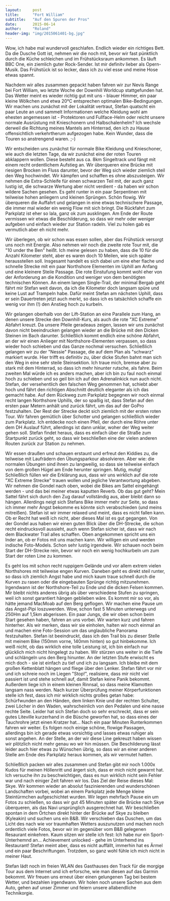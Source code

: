 ```yaml
---
layout:     post
title:      "Fort William"
subtitle:   "Auf den Spuren der Pros"
date:       2015-06-14
author:     "Roland"
header-img: "img/2015061401-bg.jpg"
---
```


Wow, ich habe mal wundervoll geschlafen. Endlich wieder ein richtiges Bett. Da die Dusche Gott ist, nehmen wir die noch
mit, bevor wir fast pünktlich durch die Küche schleichen und im Frühstücksraum ankommen. Es läuft BBC One, ein ziemlich
guter Rock-Sender. Ist mir definitv lieber als Opern-Musik. Das Frühstück ist so lecker, dass ich zu viel esse und meine
Hose etwas spannt.

Nachdem wir alles zusammen gepackt haben fahren wir zur Nevis Range bei Fort William, wo letzte Woche der Downhill
Worldcup stattgefunden hat. Das Wetter meint es wieder richtig gut mit uns - blauer Himmer, ein paar kleine Wölkchen und
etwa 20°C entsprechen optimalen Bike-Bedingungen. Wir machen uns zunächst mit der Lokalität vertraut, Stefan quatscht
ein paar Leute an und sammelt Informationen welche Kleidung wohl am ehesten angemessen ist - Protektoren und
Fullface-Helm oder reicht unsere normale Ausrüstung mit Knieschonern und Halbschalenhelm? Ich wechsle derweil die
Richtung meines Mantels am Hinterrad, den ich zu Hause offensichtlich verkehrtherum aufgezogen habe. Kein Wunder, dass die
Touren so anstrengend waren. ;-)

Wir entscheiden uns zunächst für normale Bike Kleidung und Knieschoner, wie auch die letzten Tage, da wir zunächst eine
der roten Touren abklappern wollen. Diese besteht aus ca. 8km Singeltrack und fängt mit einem recht ordentlichem
Aufstieg an. Wir überqueren eine Brücke mit riesigen Brocken im Fluss darunter, bevor der Weg sich wieder ziemlich steil
den Weg hochwindet. Wir kämpfen und schaffen es ohne abszusteigen. Wir nehmen die Extra-Schleife für einen schwarzen
Teil mit, der auch ganz lustig ist, die schwarze Wertung aber nicht verdient - da haben wir schon wildere Sachen
gesehen. Es geht runter in ein paar Serpentinen mit teilweise hohen anliegern und kleinen Sprüngen. Schön flowig. Wir
überqueren die Auffahrt und gelangen in eine etwas technischere Passage, die immer mal wieder ein wenig Flow mit sich
bringt. Die Rückfahrt zum Parkplatz ist eher so lala, ganz ok zum ausklingen. Am Ende der Route vermissen wir etwas die
Beschilderung, so dass wir mehr oder weniger aufgeben und einfach wieder zur Station radeln. Viel zu holen gab es
vermutlich aber eh nicht mehr.

Wir überlegen, ob wir schon was essen sollen, aber das Frühstück versorgt uns noch mit Energie. Also nehmen wir noch die
zweite rote Tour mit, die "10 under the Ben" heißt. Ich meine gelesen zu haben, dass die 10 für die Anzahl Kilometer
steht, aber es waren doch 10 Meilen, wie sich später herausstellen soll. Insgesamt handelt es sich dabei um eine eher
flache und schnelle Strecke mit ein paar Northshore Elementen im Uphill am Anfang und eine kleinere Steile Passage. Die
rote Einstufung kommt wohl eher von der Anforderung an die Kondition und weniger von dem benötigten technischen Können.
An einem langen Single-Trail, der minimal Bergab geht fährt mir Stefan weit davon, da ich die Kilometer doch langsam
spüre und keine Lust auf Trampeln habe. Dafür meint Stefan am nächsten Uphill, dass er sein Dauertreten jetzt auch
merkt, so dass ich es tatsächlich schaffe ein wenig vor ihm (!) den Anstieg hoch zu kurbeln.

Wir gelangen oberhalb von der Lift-Station an eine Parallele zum Hang, an denen unsere Strecke den Downhill-Kurs, als
auch die rote "XC Extreme" Abfahrt kreuzt. Da unsere Pfeile geradeaus zeigen, lassen wir uns zunächst davon nicht
beeindrucken gelangen wieder an die Brücke mit den Dicken Steinen im Bach darunter. Schließlich kommt endlich eine
schöne Abfahrt, an der wir einen Anlieger mit Northshore-Elementen verpassen, so dass wieder hoch schieben und das Ganze
nochmal versuchen. Schließlich gelangen wir zu der "Nessie" Passage, die auf dem Plan als "schwarz" markiert wurde. Hier
trifft es definitiv zu, über dicke Stufen bahnt man sich den Weg in eine sehr steile Steinsektion. Ich traue mich,
bremse aber zu stark mit dem Hinterrad, so dass ich mehr hinunter rutsche, als fahre. Beim zweiten Mal würde ich es
anders machen, aber ich bin zu faul noch einmal hoch zu schieben und so geil bin ich auf den Adrenalinkick nun auch
nicht. Stefan, der versehentlich den falschen Weg genommen hat, schiebt aber hoch und fährt den richtigen Abschnitt
deutlich eleganter als ich das gemacht habe. Auf dem Rückweg zum Parkplatz begegnen wir noch einmal recht langen
Northshore Uphills, der so spaßig ist, dass Stefan auf den ersten paar Metern anhält und zurück fährt, um das auf der
GoPro festzuhalten. Der Rest der Strecke deckt sich ziemlich mit der ersten roten Tour. Wir fahren gemütlich über
Schotter und gelangen schließlich wieder zum Parkplatz. Ich entdecke noch einen Pfeil, der durch eine Röhre unter dem DH
Auslauf führt, allerdings ist dann unklar, woher der Weg weiter gehen soll. Stefan findet heraus, dass es einfach über
die Straße zum Startpunkt zurück geht, so dass wir beschließen eine der vielen anderen Routen zurück zur Station zu
nehmen.

Wir essen draußen und schauen erstaunt und erfreut den Kiddies zu, die teilweise mit Laufrädern den Übungsparkour
absolvieren. Aber wie: die normalen Übungen sind ihnen zu langweilig, so dass sie teilweise einfach von dem großen Hügel
am Ende herunter springen. Mutig, mutig! Schließlich füllen wir die Erklärung aus, dass wir uns wirklich auf die rote
"XC Extreme Strecke" trauen wollen und jegliche Verantwortung abgeben. Wir nehmen die Gondel nach oben, wobei die Bikes
am Sattel eingehängt werden - und das bei meiner etwas kaputten Reverb. Ob das gut geht? Mein Sattel fährt sich durch
den Zug darauf vollständig aus, aber bleibt dann so hängen. Allerdings neigt sich Stefans Bike immer mehr zur Seite, so
dass ich immer mehr Angst bekomme es könnte sich verabschieden (und meins mitreißen). Stefan ist wir immer relaxed und
meint, dass es nicht fallen kann. Ob er Recht hat weiß ich nicht, aber dieses Mal ist es gut gegangen. Von der Gondel
aus haben wir einen guten Blick über die DH-Strecke, die schon recht eindrucksvoll aussieht, auch wenn Stefan sicher
ist, dass wir nach dem Blackwater Trail alles schaffen. Oben angekommen spricht uns ein Inder an, ob er Fotos mit uns
machen kann. Wir willigen ein und werden indische Foto-Models. Schon sehr lustig irgendwie. Wir schauen noch beim Start
der DH-Strecke rein, bevor wir noch ein wenig hochkurbeln um zum Start der roten Line zu kommen.

Es geht los mit schon recht ruppigem Gelände und vor allem extrem vielen Northshores mit teilweise engen Kurven. Daneben
geht es direkt steil runter, so dass ich ziemlich Angst habe und mich kaum traue schnell durch die Kurven zu rasen oder
die eingebauten Sprünge richtig mitzunehmen. Irgendwann ist der Northshore-Teil zu Ende und die dicken Felsen kommen.
Mir bleibt nichts anderes übrig als über verschiedene Stufen zu springen, weil ich sonst garantiert hängen geblieben
wäre. Es kommt mir so vor, als hätte jemand MacMoab auf den Berg geflogen. Wir machen eine Pause um das Angst-Pipi
loszuwerden. Wow, schon fast 5 Minuten unterwegs und 250Hm auf 1,5km abgerissen. Ein paar Jungs, die wir oben schon beim
Start gesehen haben, fahren an uns vorbei. Wir warten kurz und fahren hinterher. Als wir merken, dass wir sie einholen,
halten wir noch einmal an und machen eine Foto-Session um das unglaubliche Panorama festzuhalten. Stefan ist
beeindruckt, dass ich den Trail bis zu dieser Stelle mit meinem Bike (150mm vorne, 140mm hinten) so gut hinbekomme. Ich
weiß nicht, ob das wirklich eine tolle Leistung ist, ich bin einfach nur glücklich mich nicht hingelegt zu haben. Wir
stürzen uns weiter in die Tiefe und schlängeln uns den Berg hinunter. An der letzten Stufe erwischt es mich doch - sie
ist einfach zu tief und ich zu langsam. Ich bleibe mit dem großen Kettenblatt hängen und fliege über den Lenker. Stefan fährt vor mir und
ich schreie noch im Liegen "Stop!", realisiere, dass mir nicht viel passiert ist und stehe schnell auf, damit Stefan keine
Panik bekommt. Außerdem liege ich in einem kleinen Rinnsal, so dass meine Klamotten langsam nass werden. Nach kurzer
Überprüfung meiner Körperfunktionen stelle ich fest, dass ich mir wirklich nichts großes getan habe: Schürfwunden an den
Händen, dem linken Knie und der rechten Schulter, zwei Löcher in den Waden, wahrscheinlich von den Pedalen und eine
nasse rechte Seite. Leider hat sich Stefan doch so sehr erschreckt, dass er sein gutes Liteville kurzerhand in die
Büsche geworfen hat, so dass eines der Tauchrohre jetzt einen Kratzer hat... Nach ein paar Minuten Runterkommen fahren
wir weiter. Es folgen noch einige schöne, flowige Passagen, allerdings bin ich gerade etwas vorsichtig und lasses etwas
ruhiger als sonst angehen. An der Stelle, an der wir diese Line gekreuzt haben wissen wir plötzlich nicht mehr genau wo wir hin
müssen. Die Beschilderung lässt leider auch hier etwas zu Wünschen übrig, so dass wir an einer anderen Stelle am Ende
des Parkplatz heraus kommen, als wir vermutet hatten.

Schließlich packen wir alles zusammen und Stefan gibt mir noch 1.000x Kudos für meinen Höllenritt und ärgert sich, dass
er mich nicht gewarnt hat. Ich versuche ihn zu beschwichtigen, dass es nun wirklich nicht sein Fehler war und nach
einiger Zeit fahren wir los. Das Ziel der Reise dieses Mal: Skye. Wir kommen wieder an absolut faszinierenden und
wunderschönen Landschaften vorbei, wobei an einem Parkplatz jede Menge kleine Steintürmchen aufgeschichtet wurden. Wir
legen mehrfach Pause ein um Fotos zu schießen, so dass wir gut 45 Minuten später die Brücke nach Skye überqueren, als
das Navi ursprünglich ausgerechnet hat. Wir beschließen spontan in dem Örtchen direkt hinter der Brücke auf Skye zu
bleiben (Kyleakin) und suchen uns ein B&B. Wir verschieben das Duschen, um das Licht des nach wie vor traumhaften Wetters
auszunutzen und machen noch ordentlich viele Fotos, bevor wir im gegenüber vom B&B gelegenen Resaurant einkehren. Kaum
sitzen wir stelle ich fest: Ich habe nur ein Sport-Unterhemnd an... Achievement unlocked - gehe im Unterhemd ins
Restaurant! Stefan meint aber, dass es nicht auffällt, immerhin hat es Ärmel und ein paar Beschriftungen. Trotzdem, so
ganz wohl fühle ich mich nicht in meiner Haut.

Stefan lädt noch im freien WLAN des Gasthauses den Track für die morgige Tour aus dem Internet und ich erforsche, wie
man diesen auf das Garmin bekommt. Wir freuen uns erneut über einen gelungenen Tag bei bestem Wetter, und bezahlen
irgendwann. Wir holen noch unsere Sachen aus dem Auto, gehen auf unser Zimmer und feiern unsere allabendliche
Technikorgie.